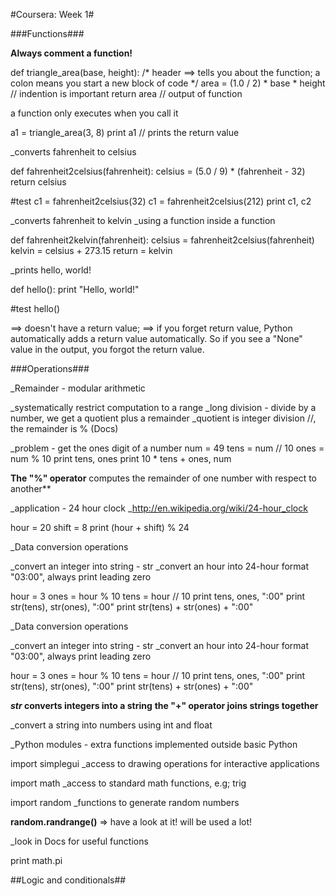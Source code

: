 #Coursera: Week 1#

###Functions###

**Always comment a function!**

def triangle_area(base, height): /* header ==> tells you about the function; a colon means you start a new block of code */
    area = (1.0 / 2) * base * height // indention is important
    return area // output of function

a function only executes when you call it

a1 = triangle_area(3, 8)
print a1 // prints the return value

_converts fahrenheit to celsius

def fahrenheit2celsius(fahrenheit):
    celsius = (5.0 / 9) * (fahrenheit - 32)
    return celsius

#test
c1 = fahrenheit2celsius(32)
c1 = fahrenheit2celsius(212)
print c1, c2

_converts fahrenheit to kelvin
_using a function inside a function

def fahrenheit2kelvin(fahrenheit):
    celsius = fahrenheit2celsius(fahrenheit)
    kelvin = celsius + 273.15
    return = kelvin

_prints hello, world!

def hello():
    print "Hello, world!"

#test
hello()

==> doesn't have a return value;
==> if you forget return value, Python automatically adds a return value automatically. So if you see a "None" value in the output, you forgot the return value.

###Operations###

_Remainder - modular arithmetic

_systematically restrict computation to a range
_long division - divide by a number, we get a quotient plus a remainder
_quotient is integer division //, the remainder is % (Docs)


_problem - get the ones digit of a number
num = 49
tens = num // 10
ones = num % 10
print tens, ones
print 10 * tens + ones, num


**The "%" operator** computes the remainder of one number with respect to another**


_application - 24 hour clock
_http://en.wikipedia.org/wiki/24-hour_clock

hour = 20
shift = 8
print (hour + shift) % 24

_Data conversion operations

_convert an integer into string - str
_convert an hour into 24-hour format "03:00", always print leading zero

hour = 3
ones = hour % 10
tens = hour // 10
print tens, ones, ":00"
print str(tens), str(ones), ":00"
print str(tens) + str(ones) + ":00"


_Data conversion operations

_convert an integer into string - str
_convert an hour into 24-hour format "03:00", always print leading zero

hour = 3
ones = hour % 10
tens = hour // 10
print tens, ones, ":00"
print str(tens), str(ones), ":00"
print str(tens) + str(ones) + ":00"

**_str_ converts integers into a string**
**the "+" operator joins strings together**

_convert a string into numbers using int and float



_Python modules - extra functions implemented outside basic Python

import simplegui    _access to drawing operations for interactive applications

import math         _access to standard math functions, e.g; trig

import random       _functions to generate random numbers

**random.randrange()** => have a look at it! will be used a lot!

_look in Docs for useful functions

print math.pi

##Logic and conditionals##